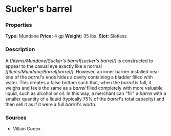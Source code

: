 ﻿---
Title: "Sucker's barrel"
Type: "Mundane"
Price: "4 gp"
Weight: "35 lbs."
Slot: "Slotless"
Description: |
  "A sucker's barrel is constructed to appear to the casual eye exactly like a normal barrel. However, an inner barrier installed near one of the barrel's ends hides a cavity containing a bladder filled with water. This creates a false bottom such that, when the barrel is full, it weighs and feels the same as a barrel filled completely with more valuable liquid, such as alcohol or oil. In this way, a merchant can "fill" a barrel with a smaller quantity of a liquid (typically 75% of the barrel's total capacity) and then sell it as if it were a full barrel's worth."
Sources: "['Villain Codex']"
---

# Sucker's barrel

### Properties

**Type:** Mundane **Price:** 4 gp **Weight:** 35 lbs. **Slot:** Slotless

### Description

A _[[items/Mundane/Sucker's barrel|sucker's barrel]]_ is constructed to appear to the casual eye exactly like a normal _[[items/Mundane/Barrel|barrel]]_. However, an inner barrier installed near one of the _barrel_'s ends hides a cavity containing a bladder filled with water. This creates a false bottom such that, when the _barrel_ is full, it weighs and feels the same as a _barrel_ filled completely with more valuable liquid, such as alcohol or oil. In this way, a merchant can "fill" a _barrel_ with a smaller quantity of a liquid (typically 75% of the _barrel_'s total capacity) and then sell it as if it were a full _barrel_'s worth.

### Sources

* Villain Codex